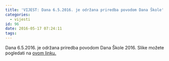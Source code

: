 ```yaml
---
title: 'VIJEST: Dana 6.5.2016. je održana priredba povodom Dana Škole'
categories:
  - vijesti
id: 96
date: 2016-05-17 07:24:11
tags:
---
```


Dana 6.5.2016. je održana priredba povodom Dana Škole 2016. Slike možete pogledati na <a href="/galerija/priredba-dan-skole-2016-6-5-2016">ovom linku.</a>